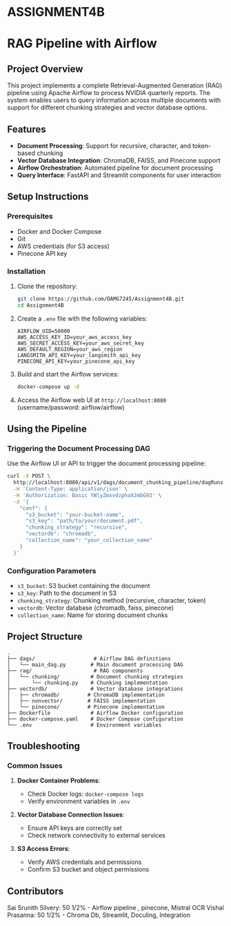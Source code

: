 # ASSIGNMENT4B
# RAG Pipeline with Airflow

## Project Overview
This project implements a complete Retrieval-Augmented Generation (RAG) pipeline using Apache Airflow to process NVIDIA quarterly reports. The system enables users to query information across multiple documents with support for different chunking strategies and vector database options.

## Features

- **Document Processing**: Support for recursive, character, and token-based chunking
- **Vector Database Integration**: ChromaDB, FAISS, and Pinecone support
- **Airflow Orchestration**: Automated pipeline for document processing
- **Query Interface**: FastAPI and Streamlit components for user interaction

## Setup Instructions

### Prerequisites
- Docker and Docker Compose
- Git
- AWS credentials (for S3 access)
- Pinecone API key

### Installation

1. Clone the repository:
   ```bash
   git clone https://github.com/DAMG7245/Assignment4B.git
   cd Assignment4B
   ```

2. Create a `.env` file with the following variables:
   ```
   AIRFLOW_UID=50000
   AWS_ACCESS_KEY_ID=your_aws_access_key
   AWS_SECRET_ACCESS_KEY=your_aws_secret_key
   AWS_DEFAULT_REGION=your_aws_region
   LANGSMITH_API_KEY=your_langsmith_api_key
   PINECONE_API_KEY=your_pinecone_api_key
   ```

3. Build and start the Airflow services:
   ```bash
   docker-compose up -d
   ```

4. Access the Airflow web UI at `http://localhost:8080` (username/password: airflow/airflow)

## Using the Pipeline

### Triggering the Document Processing DAG

Use the Airflow UI or API to trigger the document processing pipeline:

```bash
curl -X POST \
  http://localhost:8080/api/v1/dags/document_chunking_pipeline/dagRuns \
  -H 'Content-Type: application/json' \
  -H 'Authorization: Basic YWlyZmxvdzphaXJmbG93' \
  -d '{
    "conf": {
      "s3_bucket": "your-bucket-name",
      "s3_key": "path/to/your/document.pdf",
      "chunking_strategy": "recursive",
      "vectordb": "chromadb",
      "collection_name": "your_collection_name"
    }
  }'
```

### Configuration Parameters
- `s3_bucket`: S3 bucket containing the document
- `s3_key`: Path to the document in S3
- `chunking_strategy`: Chunking method (recursive, character, token)
- `vectordb`: Vector database (chromadb, faiss, pinecone)
- `collection_name`: Name for storing document chunks

## Project Structure

```
.
├── dags/                   # Airflow DAG definitions
│   └── main_dag.py        # Main document processing DAG
├── rag/                    # RAG components
│   └── chunking/          # Document chunking strategies
│       └── chunking.py    # Chunking implementation
├── vectordb/              # Vector database integrations
│   ├── chromadb/         # ChromaDB implementation
│   ├── nonvector/        # FAISS implementation
│   └── pinecone/         # Pinecone implementation
├── Dockerfile             # Airflow Docker configuration
├── docker-compose.yaml    # Docker Compose configuration
└── .env                   # Environment variables
```

## Troubleshooting

### Common Issues

1. **Docker Container Problems**:
   - Check Docker logs: `docker-compose logs`
   - Verify environment variables in `.env`

2. **Vector Database Connection Issues**:
   - Ensure API keys are correctly set
   - Check network connectivity to external services

3. **S3 Access Errors**:
   - Verify AWS credentials and permissions
   - Confirm S3 bucket and object permissions

## Contributors
Sai Srunith Silvery: 50 1/2% - Airflow pipeline , pinecone, Mistral OCR
Vishal Prasanna: 50 1/2% - Chroma Db, Streamlit, Doculing, Integration
